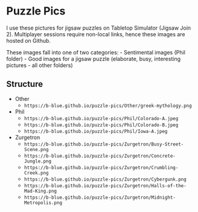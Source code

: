 # Puzzle Pics

I use these pictures for jigsaw puzzles on Tabletop Simulator (Jigsaw Join 2). Multiplayer sessions require non-local links, hence these images are hosted on Github. 

These images fall into one of two categories: 
    - Sentimental images (Phil folder)
    - Good images for a jigsaw puzzle (elaborate, busy, interesting pictures - all other folders)

## Structure

- Other
  - `https://b-blue.github.io/puzzle-pics/Other/greek-mythology.png`
- Phil
  - `https://b-blue.github.io/puzzle-pics/Phil/Colorado-A.jpeg`
  - `https://b-blue.github.io/puzzle-pics/Phil/Colorado-B.jpeg`
  - `https://b-blue.github.io/puzzle-pics/Phil/Iowa-A.jpeg`
- Zurgetron
  - `https://b-blue.github.io/puzzle-pics/Zurgetron/Busy-Street-Scene.png`
  - `https://b-blue.github.io/puzzle-pics/Zurgetron/Concrete-Jungle.png`
  - `https://b-blue.github.io/puzzle-pics/Zurgetron/Crumbling-Creek.png`
  - `https://b-blue.github.io/puzzle-pics/Zurgetron/Cybergunk.png`
  - `https://b-blue.github.io/puzzle-pics/Zurgetron/Halls-of-the-Mad-King.png`
  - `https://b-blue.github.io/puzzle-pics/Zurgetron/Midnight-Metropolis.png`
